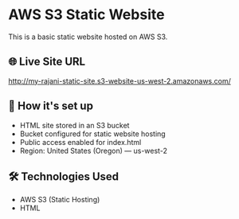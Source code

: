 # AWS S3 Static Website

This is a basic static website hosted on AWS S3.
## 🌐 Live Site URL

http://my-rajani-static-site.s3-website-us-west-2.amazonaws.com/

## 🧾 How it's set up

- HTML site stored in an S3 bucket
- Bucket configured for static website hosting
- Public access enabled for index.html
- Region: United States (Oregon) — us-west-2

## 🛠 Technologies Used

- AWS S3 (Static Hosting)
- HTML
